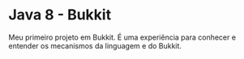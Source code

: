 # Java 8 - Bukkit

Meu primeiro projeto em Bukkit.
É uma experiência para conhecer e entender os mecanismos da linguagem e do Bukkit.
